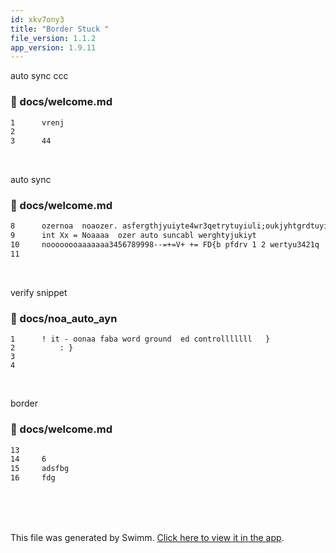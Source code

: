 ```yaml
---
id: xkv7ony3
title: "Border Stuck "
file_version: 1.1.2
app_version: 1.9.11
---
```


auto sync ccc
<!-- NOTE-swimm-snippet: the lines below link your snippet to Swimm -->
### 📄 docs/welcome.md
```markdown
1      vrenj
2      
3      44
```

<br/>

auto sync
<!-- NOTE-swimm-snippet: the lines below link your snippet to Swimm -->
### 📄 docs/welcome.md
```markdown
8      ozernoa  noaozer. asfergthjyuiyte4wr3qetrytuyiuli;oukjyhtgrdtuyiuoi;oulykyjthryteytuyiui;lkyjthdrgsd
9      int Xx = Noaaaa  ozer auto suncabl werghtyjukiyt
10     noooooooaaaaaaa3456789998--=+=V+ += FD{b pfdrv 1 2 wertyu3421q
11     
```

<br/>

verify snippet
<!-- NOTE-swimm-snippet: the lines below link your snippet to Swimm -->
### 📄 docs/noa_auto_ayn
<!-- collapsed -->

```
1      ! it - oonaa faba word ground  ed controlllllll   }
2          : }
3         
4      
```

<br/>

border
<!-- NOTE-swimm-snippet: the lines below link your snippet to Swimm -->
### 📄 docs/welcome.md
<!-- collapsed -->

```markdown
13     
14     6
15     adsfbg
16     fdg
```

<br/>

<br/>

<br/>

This file was generated by Swimm. [Click here to view it in the app](https://swimm-web-app--pr-14717-c8ct2beb.web.app/repos/Z2l0aHViJTNBJTNBTm9hUmVwbyUzQSUzQU5vYW96ZXI=/docs/xkv7ony3).
